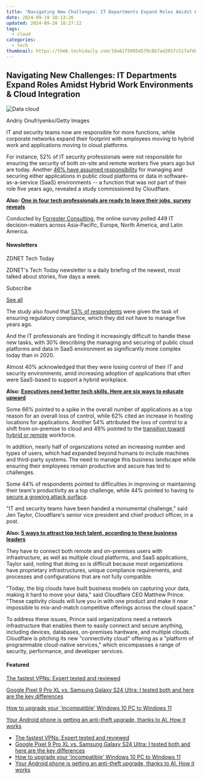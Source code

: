 ```yaml
---
title: "Navigating New Challenges: IT Departments Expand Roles Amidst Hybrid Work Environments & Cloud Integration"
date: 2024-09-19 10:13:26
updated: 2024-09-20 10:27:12
tags:
  - cloud
categories:
  - tech
thumbnail: https://thmb.techidaily.com/19a61f5995d579c8b7ad201fc517afd84cc338957aeb2d8c12a802a23a178f47.jpg
---
```


## Navigating New Challenges: IT Departments Expand Roles Amidst Hybrid Work Environments & Cloud Integration

![Data cloud](https://www.zdnet.com/a/img/resize/85ad3fb21c1da5bbc9285caf1147d0aec7cfdd87/2023/09/27/0d101cfe-d9f2-4bd2-afce-b1c540dc0dfc/gettyimages-1459535120.jpg?auto=webp&width=1280)

Andriy Onufriyenko/Getty Images

IT and security teams now are responsible for more functions, while corporate networks expand their footprint with employees moving to hybrid work and applications moving to cloud platforms. 

For instance, 52% of IT security professionals were not responsible for ensuring the security of both on-site and remote workers five years ago but are today. Another [46% have assumed responsibility](https://blog.cloudflare.com/welcome-to-connectivity-cloud/) for managing and securing either applications in public cloud platforms or data in software-as-a-service (SaaS) environments -- a function that was not part of their role five years ago, revealed a study commissioned by Cloudflare. 

**Also:** [**One in four tech professionals are ready to leave their jobs, survey reveals**](https://www.zdnet.com/article/one-in-four-tech-professionals-are-ready-to-leave-their-jobs-survey-reveals/)

Conducted by [Forrester Consulting](https://www.cloudflare.com/en-gb/press-releases/2023/new-study-reveals-cloud-giants-are-holding-businesses-captive/), the online survey polled 449 IT decision-makers across Asia-Pacific, Europe, North America, and Latin America. 

#### Newsletters

ZDNET Tech Today

ZDNET's Tech Today newsletter is a daily briefing of the newest, most talked about stories, five days a week.

 Subscribe

[See all](https://www.zdnet.com/newsletters/)

The study also found that [53% of respondents](https://blog.cloudflare.com/welcome-to-connectivity-cloud/) were given the task of ensuring regulatory compliance, which they did not have to manage five years ago. 

And the IT professionals are finding it increasingly difficult to handle these new tasks, with 30% describing the managing and securing of public cloud platforms and data in SaaS environment as significantly more complex today than in 2020\. 

Almost 40% acknowledged that they were losing control of their IT and security environments, amid increasing adoption of applications that often were SaaS-based to support a hybrid workplace. 

**Also:** [**Executives need better tech skills. Here are six ways to educate upward**](https://www.zdnet.com/article/executives-need-better-tech-skills-here-are-six-ways-to-educate-upward/)

Some 66% pointed to a spike in the overall number of applications as a top reason for an overall loss of control, while 62% cited an increase in hosting locations for applications. Another 54% attributed the loss of control to a shift from on-premise to cloud and 49% pointed to the [transition toward hybrid or remote](https://www.zdnet.com/article/security-remote-work-support-top-concerns-amongst-firms/) workforce. 

In addition, nearly half of organizations noted an increasing number and types of users, which had expanded beyond humans to include machines and third-party systems. The need to manage this business landscape while ensuring their employees remain productive and secure has led to challenges.

Some 44% of respondents pointed to difficulties in improving or maintaining their team's productivity as a top challenge, while 44% pointed to having to [secure a growing attack surface](https://www.zdnet.com/article/global-pandemic-opening-up-can-of-security-worms/). 

"IT and security teams have been handed a monumental challenge," said Jen Taylor, Cloudflare's senior vice president and chief product officer, in a post. 

**Also:** [**5 ways to attract top tech talent, according to these business leaders**](https://www.zdnet.com/home-and-office/work-life/5-ways-to-attract-top-tech-talent-according-to-these-business-leaders/)

They have to connect both remote and on-premises users with infrastructure, as well as multiple cloud platforms, and SaaS applications, Taylor said, noting that doing so is difficult because most organizations have proprietary infrastructures, unique compliance requirements, and processes and configurations that are not fully compatible. 

"Today, the big clouds have built business models on capturing your data, making it hard to move your data," said Cloudflare CEO Matthew Prince. "These captivity clouds will lure you in with one product and make it near impossible to mix-and-match competitive offerings across the cloud space."

To address these issues, Prince said organizations need a network infrastructure that enables them to easily connect and secure anything, including devices, databases, on-premises hardware, and multiple clouds. Cloudflare is pitching its new "connectivity cloud" offering as a "platform of programmable cloud-native services," which encompasses a range of security, performance, and developer services. 

#### Featured

[The fastest VPNs: Expert tested and reviewed](https://www.zdnet.com/article/fastest-vpn/ "The fastest VPNs: Expert tested and reviewed")

[Google Pixel 9 Pro XL vs. Samsung Galaxy S24 Ultra: I tested both and here are the key differences](https://www.zdnet.com/article/google-pixel-9-pro-xl-vs-samsung-galaxy-s24-ultra/ "Google Pixel 9 Pro XL vs. Samsung Galaxy S24 Ultra: I tested both and here are the key differences")

[How to upgrade your 'incompatible' Windows 10 PC to Windows 11](https://www.zdnet.com/article/how-to-upgrade-your-incompatible-windows-10-pc-to-windows-11/ "How to upgrade your 'incompatible' Windows 10 PC to Windows 11")

[Your Android phone is getting an anti-theft upgrade, thanks to AI. How it works](https://www.zdnet.com/article/your-android-phone-is-getting-an-anti-theft-upgrade-thanks-to-ai-how-it-works/ "Your Android phone is getting an anti-theft upgrade, thanks to AI. How it works")

* [The fastest VPNs: Expert tested and reviewed](https://www.zdnet.com/article/fastest-vpn/ "The fastest VPNs: Expert tested and reviewed")
* [Google Pixel 9 Pro XL vs. Samsung Galaxy S24 Ultra: I tested both and here are the key differences](https://www.zdnet.com/article/google-pixel-9-pro-xl-vs-samsung-galaxy-s24-ultra/ "Google Pixel 9 Pro XL vs. Samsung Galaxy S24 Ultra: I tested both and here are the key differences")
* [How to upgrade your 'incompatible' Windows 10 PC to Windows 11](https://www.zdnet.com/article/how-to-upgrade-your-incompatible-windows-10-pc-to-windows-11/ "How to upgrade your 'incompatible' Windows 10 PC to Windows 11")
* [Your Android phone is getting an anti-theft upgrade, thanks to AI. How it works](https://www.zdnet.com/article/your-android-phone-is-getting-an-anti-theft-upgrade-thanks-to-ai-how-it-works/ "Your Android phone is getting an anti-theft upgrade, thanks to AI. How it works")

<ins class="adsbygoogle"
     style="display:block"
     data-ad-format="autorelaxed"
     data-ad-client="ca-pub-7571918770474297"
     data-ad-slot="1223367746"></ins>



<ins class="adsbygoogle"
     style="display:block"
     data-ad-client="ca-pub-7571918770474297"
     data-ad-slot="8358498916"
     data-ad-format="auto"
     data-full-width-responsive="true"></ins>
